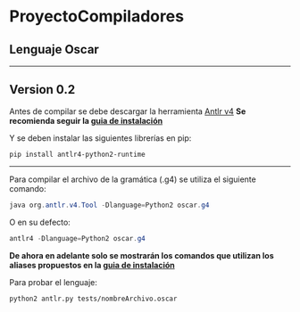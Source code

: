 # ProyectoCompiladores

## Lenguaje Oscar

---
## Version 0.2

Antes de compilar se debe descargar la herramienta [Antlr v4]
__Se recomienda seguir la [guia de instalación]__

Y se deben instalar las siguientes librerías en pip:

```python2
pip install antlr4-python2-runtime
```
---

Para compilar el archivo de la gramática (.g4) se utiliza el siguiente comando:

```java
java org.antlr.v4.Tool -Dlanguage=Python2 oscar.g4
```
O en su defecto:

```java
antlr4 -Dlanguage=Python2 oscar.g4
```
__De ahora en adelante solo se mostrarán los comandos que utilizan los aliases propuestos en la [guia de instalación]__

Para probar el lenguaje:

```python2
python2 antlr.py tests/nombreArchivo.oscar
```

[Antlr v4]: https://www.antlr.org/download.html
[guia de instalación]: https://github.com/antlr/antlr4/blob/master/doc/getting-started.md